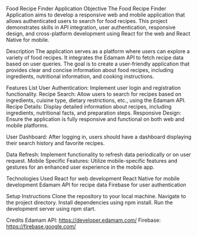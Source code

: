 Food Recipe Finder Application
Objective
The Food Recipe Finder Application aims to develop a responsive web and mobile application that allows authenticated users to search for food recipes. This project demonstrates skills in API integration, user authentication, responsive design, and cross-platform development using React for the web and React Native for mobile.

Description
The application serves as a platform where users can explore a variety of food recipes. It integrates the Edamam API to fetch recipe data based on user queries. The goal is to create a user-friendly application that provides clear and concise information about food recipes, including ingredients, nutritional information, and cooking instructions.

Features List
User Authentication: Implement user login and registration functionality.
Recipe Search: Allow users to search for recipes based on ingredients, cuisine type, dietary restrictions, etc., using the Edamam API.
Recipe Details: Display detailed information about recipes, including ingredients, nutritional facts, and preparation steps.
Responsive Design: Ensure the application is fully responsive and functional on both web and mobile platforms.

User Dashboard: After logging in, users should have a dashboard displaying their search history and favorite recipes.

Data Refresh: Implement functionality to refresh data periodically or on user request.
Mobile Specific Features: Utilize mobile-specific features and gestures for an enhanced user experience in the mobile app.

Technologies Used
React for web development
React Native for mobile development
Edamam API for recipe data
Firebase for user authentication


Setup Instructions
Clone the repository to your local machine.
Navigate to the project directory.
Install dependencies using npm install.
Run the development server using npm start.


Credits
Edamam API: https://developer.edamam.com/
Firebase: https://firebase.google.com/
